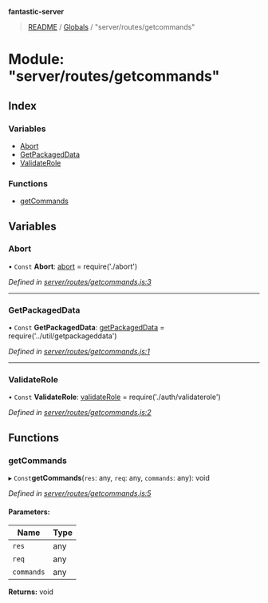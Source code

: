 **fantastic-server**

> [README](../README.md) / [Globals](../globals.md) / "server/routes/getcommands"

# Module: "server/routes/getcommands"

## Index

### Variables

* [Abort](_server_routes_getcommands_.md#abort)
* [GetPackagedData](_server_routes_getcommands_.md#getpackageddata)
* [ValidateRole](_server_routes_getcommands_.md#validaterole)

### Functions

* [getCommands](_server_routes_getcommands_.md#getcommands)

## Variables

### Abort

• `Const` **Abort**: [abort](_server_routes_abort_.md#abort) = require('./abort')

*Defined in [server/routes/getcommands.js:3](https://github.com/besimorhino/project-fantastic/blob/a9b4b41/server/routes/getcommands.js#L3)*

___

### GetPackagedData

• `Const` **GetPackagedData**: [getPackagedData](_server_util_getpackageddata_.md#getpackageddata) = require('../util/getpackageddata')

*Defined in [server/routes/getcommands.js:1](https://github.com/besimorhino/project-fantastic/blob/a9b4b41/server/routes/getcommands.js#L1)*

___

### ValidateRole

• `Const` **ValidateRole**: [validateRole](_server_routes_auth_validaterole_.md#validaterole) = require('./auth/validaterole')

*Defined in [server/routes/getcommands.js:2](https://github.com/besimorhino/project-fantastic/blob/a9b4b41/server/routes/getcommands.js#L2)*

## Functions

### getCommands

▸ `Const`**getCommands**(`res`: any, `req`: any, `commands`: any): void

*Defined in [server/routes/getcommands.js:5](https://github.com/besimorhino/project-fantastic/blob/a9b4b41/server/routes/getcommands.js#L5)*

#### Parameters:

Name | Type |
------ | ------ |
`res` | any |
`req` | any |
`commands` | any |

**Returns:** void
